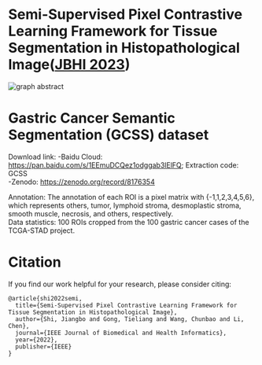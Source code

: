 # Semi-Supervised Pixel Contrastive Learning Framework for Tissue Segmentation in Histopathological Image([JBHI 2023](https://ieeexplore.ieee.org/document/9926096))

![graph abstract](https://github.com/Jiangbo-Shi/SSPCL/assets/60539295/fe4426b3-65e6-494b-826f-20655d3b2263)

# Gastric Cancer Semantic Segmentation (GCSS) dataset
Download link: 
-Baidu Cloud: https://pan.baidu.com/s/1EEmuDCQez1odggab3lElFQ; Extraction code: GCSS  
-Zenodo: https://zenodo.org/record/8176354

Annotation: The annotation of each ROI is a pixel matrix with {-1,1,2,3,4,5,6}, which represents others, tumor, lymphoid stroma, desmoplastic stroma, smooth muscle, necrosis, and others, respectively.  
Data statistics: 100 ROIs cropped from the 100 gastric cancer cases of the TCGA-STAD project.

# Citation
If you find our work helpful for your research, please consider citing:
```
@article{shi2022semi,
  title={Semi-Supervised Pixel Contrastive Learning Framework for Tissue Segmentation in Histopathological Image},
  author={Shi, Jiangbo and Gong, Tieliang and Wang, Chunbao and Li, Chen},
  journal={IEEE Journal of Biomedical and Health Informatics},
  year={2022},
  publisher={IEEE}
}
```
